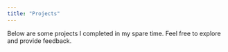 ```yaml
---
title: "Projects"
---
```


Below are some projects I completed in my spare time. Feel free to explore and provide feedback.